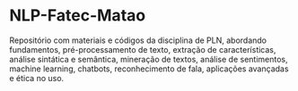 # NLP-Fatec-Matao
Repositório com materiais e códigos da disciplina de PLN, abordando fundamentos, pré-processamento de texto, extração de características, análise sintática e semântica, mineração de textos, análise de sentimentos, machine learning, chatbots, reconhecimento de fala, aplicações avançadas e ética no uso.
